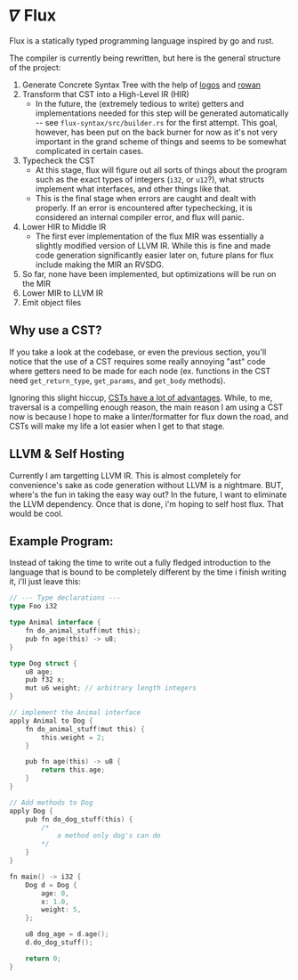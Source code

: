 # &#120571; Flux

Flux is a statically typed programming language inspired by go and rust.

The compiler is currently being rewritten, but here is the general structure of the project:

1. Generate Concrete Syntax Tree with the help of [logos](https://github.com/maciejhirsz/logos) and [rowan](https://github.com/rust-analyzer/rowan)
2. Transform that CST into a High-Level IR (HIR)
   * In the future, the (extremely tedious to write) getters and implementations needed for this step will be generated automatically -- see `flux-syntax/src/builder.rs` for the first attempt. This goal, however, has been put on the back burner for now as it's not very important in the grand scheme of things and seems to be somewhat complicated in certain cases.
3. Typecheck the CST
   * At this stage, flux will figure out all sorts of things about the program such as the exact types of integers (`i32`, or `u12`?), what structs implement what interfaces, and other things like that.
   * This is the final stage when errors are caught and dealt with properly. If an error is encountered after typechecking, it is considered an internal compiler error, and flux will panic.
4. Lower HIR to Middle IR
   * The first ever implementation of the flux MIR was essentially a slightly modified version of LLVM IR. While this is fine and made code generation significantly easier later on, future plans for flux include making the MIR an RVSDG.
5. So far, none have been implemented, but optimizations will be run on the MIR
6. Lower MIR to LLVM IR
7. Emit object files

## Why use a CST?

If you take a look at the codebase, or even the previous section, you'll notice that the use of a CST requires some really annoying "ast" code where getters need to be made for each node (ex. functions in the CST need `get_return_type`, `get_params`, and `get_body` methods).

Ignoring this slight hiccup, [CSTs have a lot of advantages](https://rdambrosio016.github.io/rust/2020/09/18/pure-ast-based-linting-sucks.html). While, to me, traversal is a compelling enough reason, the main reason I am using a CST now is because I hope to make a linter/formatter for flux down the road, and CSTs will make my life a lot easier when I get to that stage.

## LLVM & Self Hosting

Currently I am targetting LLVM IR. This is almost completely for convenience's sake as code generation without LLVM is a nightmare. BUT, where's the fun in taking the easy way out? In the future, I want to eliminate the LLVM dependency. Once that is done, i'm hoping to self host flux. That would be cool.

## Example Program:

Instead of taking the time to write out a fully fledged introduction to the language that is bound to be completely different by the time i finish writing it, i'll just leave this:

```go
// --- Type declarations ---
type Foo i32

type Animal interface {
	fn do_animal_stuff(mut this);
	pub fn age(this) -> u8;
}

type Dog struct {
	u8 age;
	pub f32 x;
	mut u6 weight; // arbitrary length integers
}

// implement the Animal interface
apply Animal to Dog {
	fn do_animal_stuff(mut this) {
		this.weight = 2;
	}

	pub fn age(this) -> u8 {
		return this.age;
	}
}

// Add methods to Dog
apply Dog {
	pub fn do_dog_stuff(this) {
		/* 
			a method only dog's can do
		*/
	}
}

fn main() -> i32 {
	Dog d = Dog {
		age: 0,
		x: 1.0,
		weight: 5,
	};

	u8 dog_age = d.age();
	d.do_dog_stuff();

	return 0;
}
```